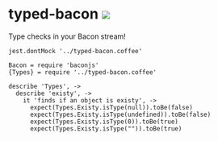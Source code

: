 # typed-bacon [![](https://travis-ci.org/johannhof/typed-bacon.svg)](https://travis-ci.org/johannhof/typed-bacon)
Type checks in your Bacon stream!

    jest.dontMock '../typed-bacon.coffee'

    Bacon = require 'baconjs'
    {Types} = require '../typed-bacon.coffee'

    describe 'Types', ->
      describe 'existy', ->
        it 'finds if an object is existy', ->
          expect(Types.Existy.isType(null)).toBe(false)
          expect(Types.Existy.isType(undefined)).toBe(false)
          expect(Types.Existy.isType(0)).toBe(true)
          expect(Types.Existy.isType("")).toBe(true)

